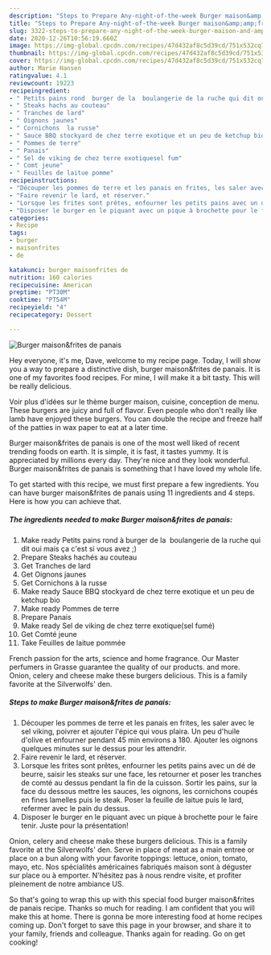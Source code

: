 ```yaml
---
description: "Steps to Prepare Any-night-of-the-week Burger maison&amp;amp;frites de panais"
title: "Steps to Prepare Any-night-of-the-week Burger maison&amp;amp;frites de panais"
slug: 3322-steps-to-prepare-any-night-of-the-week-burger-maison-and-amp-frites-de-panais
date: 2020-12-26T10:56:19.660Z
image: https://img-global.cpcdn.com/recipes/47d432af8c5d39cd/751x532cq70/burger-maisonfrites-de-panais-photo-principale-de-la-recette.jpg
thumbnail: https://img-global.cpcdn.com/recipes/47d432af8c5d39cd/751x532cq70/burger-maisonfrites-de-panais-photo-principale-de-la-recette.jpg
cover: https://img-global.cpcdn.com/recipes/47d432af8c5d39cd/751x532cq70/burger-maisonfrites-de-panais-photo-principale-de-la-recette.jpg
author: Marie Hansen
ratingvalue: 4.1
reviewcount: 19223
recipeingredient:
- " Petits pains rond  burger de la  boulangerie de la ruche qui dit oui mais a cest si vous avez "
- " Steaks hachs au couteau"
- " Tranches de lard"
- " Oignons jaunes"
- " Cornichons  la russe"
- " Sauce BBQ stockyard de chez terre exotique et un peu de ketchup bio"
- " Pommes de terre"
- " Panais"
- " Sel de viking de chez terre exotiquesel fum"
- " Comt jeune"
- " Feuilles de laitue pomme"
recipeinstructions:
- "Découper les pommes de terre et les panais en frites, les saler avec le sel viking, poivrer et ajouter l&#39;épice qui vous plaira. Un peu d&#39;huile d&#39;olive et enfourner pendant 45 min environs a 180. Ajouter les oignons quelques minutes sur le dessus pour les attendrir."
- "Faire revenir le lard, et réserver."
- "Lorsque les frites sont prêtes, enfourner les petits pains avec un dé de beurre, saisir les steaks sur une face, les retourner et poser les tranches de comté au dessus pendant la fin de la cuisson. Sortir les pains, sur la face du dessous mettre les sauces, les oignons, les cornichons coupés en fines lamelles puis le steak. Poser la feuille de laitue puis le lard, refermer avec le pain du dessus."
- "Disposer le burger en le piquant avec un pique à brochette pour le faire tenir. Juste pour la présentation!"
categories:
- Recipe
tags:
- burger
- maisonfrites
- de

katakunci: burger maisonfrites de 
nutrition: 160 calories
recipecuisine: American
preptime: "PT30M"
cooktime: "PT54M"
recipeyield: "4"
recipecategory: Dessert

---
```



![Burger maison&amp;frites de panais](https://img-global.cpcdn.com/recipes/47d432af8c5d39cd/751x532cq70/burger-maisonfrites-de-panais-photo-principale-de-la-recette.jpg)

Hey everyone, it's me, Dave, welcome to my recipe page. Today, I will show you a way to prepare a distinctive dish, burger maison&amp;frites de panais. It is one of my favorites food recipes. For mine, I will make it a bit tasty. This will be really delicious.

Voir plus d&#39;idées sur le thème burger maison, cuisine, conception de menu. These burgers are juicy and full of flavor. Even people who don&#39;t really like lamb have enjoyed these burgers. You can double the recipe and freeze half of the patties in wax paper to eat at a later time.

Burger maison&amp;frites de panais is one of the most well liked of recent trending foods on earth. It is simple, it is fast, it tastes yummy. It is appreciated by millions every day. They're nice and they look wonderful. Burger maison&amp;frites de panais is something that I have loved my whole life.


To get started with this recipe, we must first prepare a few ingredients. You can have burger maison&amp;frites de panais using 11 ingredients and 4 steps. Here is how you can achieve that.

<!--inarticleads1-->

##### The ingredients needed to make Burger maison&amp;frites de panais:

1. Make ready  Petits pains rond à burger de la  boulangerie de la ruche qui dit oui mais ça c&#39;est si vous avez ;)
1. Prepare  Steaks hachés au couteau
1. Get  Tranches de lard
1. Get  Oignons jaunes
1. Get  Cornichons à la russe
1. Make ready  Sauce BBQ stockyard de chez terre exotique et un peu de ketchup bio
1. Make ready  Pommes de terre
1. Prepare  Panais
1. Make ready  Sel de viking de chez terre exotique(sel fumé)
1. Get  Comté jeune
1. Take  Feuilles de laitue pommée


French passion for the arts, science and home fragrance. Our Master perfumers in Grasse guarantee the quality of our products. and more. Onion, celery and cheese make these burgers delicious. This is a family favorite at the Silverwolfs&#39; den. 

<!--inarticleads2-->

##### Steps to make Burger maison&amp;frites de panais:

1. Découper les pommes de terre et les panais en frites, les saler avec le sel viking, poivrer et ajouter l&#39;épice qui vous plaira. Un peu d&#39;huile d&#39;olive et enfourner pendant 45 min environs a 180. Ajouter les oignons quelques minutes sur le dessus pour les attendrir.
1. Faire revenir le lard, et réserver.
1. Lorsque les frites sont prêtes, enfourner les petits pains avec un dé de beurre, saisir les steaks sur une face, les retourner et poser les tranches de comté au dessus pendant la fin de la cuisson. Sortir les pains, sur la face du dessous mettre les sauces, les oignons, les cornichons coupés en fines lamelles puis le steak. Poser la feuille de laitue puis le lard, refermer avec le pain du dessus.
1. Disposer le burger en le piquant avec un pique à brochette pour le faire tenir. Juste pour la présentation!


Onion, celery and cheese make these burgers delicious. This is a family favorite at the Silverwolfs&#39; den. Serve in place of meat as a main entree or place on a bun along with your favorite toppings: lettuce, onion, tomato, mayo, etc. Nos spécialités américaines fabriqués maison sont à déguster sur place ou à emporter. N&#39;hésitez pas à nous rendre visite, et profiter pleinement de notre ambiance US. 

So that's going to wrap this up with this special food burger maison&amp;frites de panais recipe. Thanks so much for reading. I am confident that you will make this at home. There is gonna be more interesting food at home recipes coming up. Don't forget to save this page in your browser, and share it to your family, friends and colleague. Thanks again for reading. Go on get cooking!
